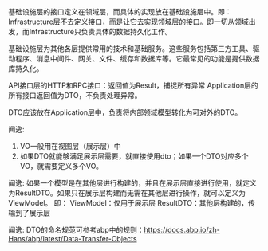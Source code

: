 基础设施层的接口定义在领域层，而具体的实现放在基础设施层中。即：Infrastructure层不去定义接口，而是让它去实现领域层的接口。即一切从领域出发，而Infrastructure只负责具体的数据持久化工作。

基础设施层为其他各层提供常用的技术和基础服务。这些服务包括第三方工具、驱动程序、消息中间件、网关、文件、缓存和数据库等。它最常见的功能是提供数据库持久化。

API接口层的HTTP和RPC接口：返回值为Result，捕捉所有异常
Application层的所有接口返回值为DTO，不负责处理异常。



DTO应该放在Application层中，负责将内部领域模型转化为可对外的DTO。



闻逸:
1. VO一般用在视图层（展示层）中
2. 如果DTO就能够满足展示层需要，就直接使用dto；如果一个DTO对应多个VO，就需要定义多个VO。

闻逸:
如果一个模型是在其他层进行构建的，并且在展示层直接进行使用，就定义为ResultDTO。如果只在展示层构建而无需在其他层进行操作，就可以定义为ViewModel。
即：
ViewModel：仅用于展示层
ResultDTO：其他层构建的，传输到了展示层

闻逸:
DTO的命名规范可参考abp中的规则：https://docs.abp.io/zh-Hans/abp/latest/Data-Transfer-Objects
